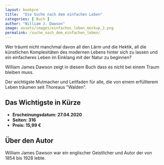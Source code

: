 ```yaml
---
layout: bookpre
title:  "Die Suche nach dem einfachen Leben"
categories: [ Buch ]
author: "William J. Dawson"
image: assets/images/einfaches_leben_mockup_2.png
permalink: /suche_nach_dem_einfachen_leben/
---
```


Wer träumt nicht manchmal davon all den Lärm und die Hektik, all die künstlichen Komplexitäten des modernen Lebens hinter sich zu lassen und ein einfacheres Leben im Einklang mit der Natur zu
beginnen?

William James Dawson zeigt in diesem Buch dass es nicht bei einem Traum bleiben muss.

Der wichtigste Mutmacher und Leitfaden für alle, die von einem erfüllterem Leben träumen seit Thoreaus "Walden". 


## Das Wichtigste in Kürze

- **Erscheinungsdatum: 	27.04.2020**
- **Seiten: 316**
- **Preis: 15,99 €**

## Über den Autor


William James Dawson war ein englischer Geistlicher und Autor der von 1854 bis 1928 lebte.

